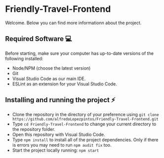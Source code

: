 # Friendly-Travel-Frontend

Welcome. Below you can find more informationn about the project.

<!-- TODO: MAKE PUBLIC WHEN LINK (Github-page) IS READY -->
<!--You can see the running app following this link: Github-page
//Or set it up locally:-->

## Required Software :computer:

Before starting, make sure your computer has up-to-date versions of the following installed:

* Node/NPM (choose the latest version)
* Git
* Visual Studio Code as our main IDE.
* ESLint as an extension for your Visual Studio Code.

## Installing and running the project :zap:
* Clone the repository in the directory of your preference using `git clone https://github.com/alfredoLopezpintos/Friendly-Travel-Frontend.git`
* Type `cd Friendly-Travel-Frontend` to change your current directory to the repository folder.
* Open this repository with Visual Studio Code.
* Type `npm install` to install all of the project dependencies. Only if there is errors you may need to run `npm audit fix` too.
* Start the project locally running: `npm start`
